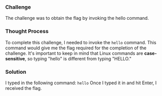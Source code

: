 ### Challenge

The challenge was to obtain the flag by invoking the hello command.

### Thought Process

To complete this challenge, I needed to invoke the `hello` command. This command would give me the flag required for the completion of the challenge. It's important to keep in mind that Linux commands are **case-sensitive**, so typing "hello" is different from typing "HELLO."

### Solution

I typed in the following command:
`hello`
Once I typed it in and hit Enter, I received the flag.
